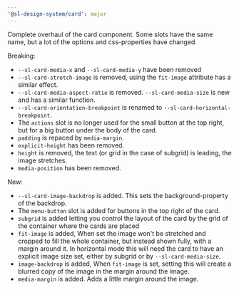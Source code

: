 ```yaml
---
'@sl-design-system/card': major
---
```


Complete overhaul of the card component. Some slots have the same name, but a lot of the options and css-properties have changed.

Breaking:
 - `--sl-card-media-x` and `--sl-card-media-y` have been removed
 - `--sl-card-stretch-image` is removed, using the `fit-image` attribute has a similar effect.
 - `--sl-card-media-aspect-ratio` is removed. `--sl-card-media-size` is new and has a similar function.
 - `--sl-card-orientation-breakpoint` is renamed to `--sl-card-horizontal-breakpoint`.
 - The `actions` slot is no longer used for the small button at the top right, but for a big button under the body of the card.
 - `padding` is repaced by `media-margin`.
 - `explicit-height` has been removed.
 - `height` is removed, the text (or grid in the case of subgrid) is leading, the image stretches.
 - `media-position` has been removed.

New:
 - `--sl-card-image-backdrop` is added. This sets the background-property of the backdrop.
 - The `menu-button` slot is added for buttons in the top right of the card.
 - `subgrid` is added letting you control the layout of the card by the grid of the container where the cards are placed
 - `fit-image` is added, When set the image won't be stretched and cropped to fill the whole container, but instead shown fully, with a margin around it.
   In horizontal mode this will need the card to have an explicit image size set, either by subgrid or by `--sl-card-media-size`.
 - `image-backdrop` is added, When `fit-image` is set, setting this will create a blurred copy of the image in the margin around the image.
 - `media-margin` is added. Adds a little margin around the image.

